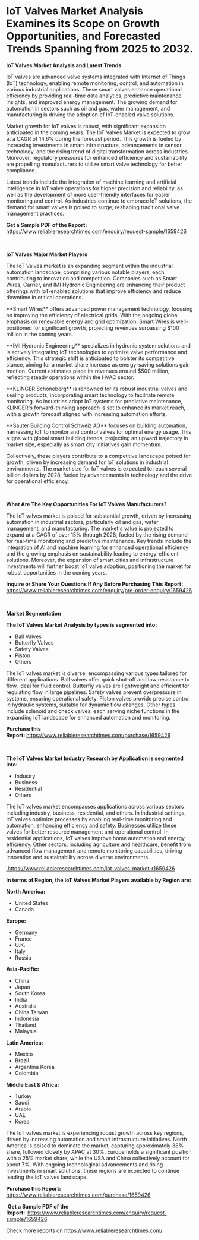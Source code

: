 <p><h1>IoT Valves Market Analysis Examines its Scope on Growth Opportunities, and Forecasted Trends Spanning from 2025 to 2032.</h1></p><p><strong>IoT Valves Market Analysis and Latest Trends</strong></p>
<p><p>IoT valves are advanced valve systems integrated with Internet of Things (IoT) technology, enabling remote monitoring, control, and automation in various industrial applications. These smart valves enhance operational efficiency by providing real-time data analytics, predictive maintenance insights, and improved energy management. The growing demand for automation in sectors such as oil and gas, water management, and manufacturing is driving the adoption of IoT-enabled valve solutions.</p><p>Market growth for IoT valves is robust, with significant expansion anticipated in the coming years. The IoT Valves Market is expected to grow at a CAGR of 14.6% during the forecast period. This growth is fueled by increasing investments in smart infrastructure, advancements in sensor technology, and the rising trend of digital transformation across industries. Moreover, regulatory pressures for enhanced efficiency and sustainability are propelling manufacturers to utilize smart valve technology for better compliance.</p><p>Latest trends include the integration of machine learning and artificial intelligence in IoT valve operations for higher precision and reliability, as well as the development of more user-friendly interfaces for easier monitoring and control. As industries continue to embrace IoT solutions, the demand for smart valves is poised to surge, reshaping traditional valve management practices.</p></p>
<p><strong>Get a Sample PDF of the Report:&nbsp;</strong> <a href="https://www.reliableresearchtimes.com/enquiry/request-sample/1659426?utm_campaign=1420&utm_medium=2&utm_source=Github&utm_content=ia&utm_term=08042025&utm_id=iot-valves">https://www.reliableresearchtimes.com/enquiry/request-sample/1659426</a></p>
<p>&nbsp;</p>
<p><strong>IoT Valves Major Market Players</strong></p>
<p><p>The IoT Valves market is an expanding segment within the industrial automation landscape, comprising various notable players, each contributing to innovation and competition. Companies such as Smart Wires, Carrier, and IMI Hydronic Engineering are enhancing their product offerings with IoT-enabled solutions that improve efficiency and reduce downtime in critical operations.</p><p>**Smart Wires** offers advanced power management technology, focusing on improving the efficiency of electrical grids. With the ongoing global emphasis on renewable energy and grid optimization, Smart Wires is well-positioned for significant growth, projecting revenues surpassing $100 million in the coming years.</p><p>**IMI Hydronic Engineering** specializes in hydronic system solutions and is actively integrating IoT technologies to optimize valve performance and efficiency. This strategic shift is anticipated to bolster its competitive stance, aiming for a market share increase as energy-saving solutions gain traction. Current estimates place its revenues around $500 million, reflecting steady operations within the HVAC sector.</p><p>**KLINGER Schöneberg** is renowned for its robust industrial valves and sealing products, incorporating smart technology to facilitate remote monitoring. As industries adopt IoT systems for predictive maintenance, KLINGER's forward-thinking approach is set to enhance its market reach, with a growth forecast aligned with increasing automation efforts.</p><p>**Sauter Building Control Schweiz AG** focuses on building automation, harnessing IoT to monitor and control valves for optimal energy usage. This aligns with global smart building trends, projecting an upward trajectory in market size, especially as smart city initiatives gain momentum.</p><p>Collectively, these players contribute to a competitive landscape poised for growth, driven by increasing demand for IoT solutions in industrial environments. The market size for IoT valves is expected to reach several billion dollars by 2028, fueled by advancements in technology and the drive for operational efficiency.</p></p>
<p>&nbsp;</p>
<p><strong>What Are The Key Opportunities For IoT Valves Manufacturers?</strong></p>
<p><p>The IoT valves market is poised for substantial growth, driven by increasing automation in industrial sectors, particularly oil and gas, water management, and manufacturing. The market's value is projected to expand at a CAGR of over 15% through 2028, fueled by the rising demand for real-time monitoring and predictive maintenance. Key trends include the integration of AI and machine learning for enhanced operational efficiency and the growing emphasis on sustainability leading to energy-efficient solutions. Moreover, the expansion of smart cities and infrastructure investments will further boost IoT valve adoption, positioning the market for robust opportunities in the coming years.</p></p>
<p><strong>Inquire or Share Your Questions If Any Before Purchasing This Report:</strong> <a href="https://www.reliableresearchtimes.com/enquiry/pre-order-enquiry/1659426?utm_campaign=1420&utm_medium=2&utm_source=Github&utm_content=ia&utm_term=08042025&utm_id=iot-valves">https://www.reliableresearchtimes.com/enquiry/pre-order-enquiry/1659426</a></p>
<p>&nbsp;</p>
<p><strong>Market Segmentation</strong></p>
<p><strong>The IoT Valves Market Analysis by types is segmented into:</strong></p>
<p><ul><li>Ball Valves</li><li>Butterfly Valves</li><li>Safety Valves</li><li>Piston</li><li>Others</li></ul></p>
<p><p>The IoT valves market is diverse, encompassing various types tailored for different applications. Ball valves offer quick shut-off and low resistance to flow, ideal for fluid control. Butterfly valves are lightweight and efficient for regulating flow in large pipelines. Safety valves prevent overpressure in systems, ensuring operational safety. Piston valves provide precise control in hydraulic systems, suitable for dynamic flow changes. Other types include solenoid and check valves, each serving niche functions in the expanding IoT landscape for enhanced automation and monitoring.</p></p>
<p><strong>Purchase this Report:&nbsp;</strong><a href="https://www.reliableresearchtimes.com/purchase/1659426?utm_campaign=1420&utm_medium=2&utm_source=Github&utm_content=ia&utm_term=08042025&utm_id=iot-valves">https://www.reliableresearchtimes.com/purchase/1659426</a></p>
<p>&nbsp;</p>
<p><strong>The IoT Valves Market Industry Research by Application is segmented into:</strong></p>
<p><ul><li>Industry</li><li>Business</li><li>Residential</li><li>Others</li></ul></p>
<p><p>The IoT valves market encompasses applications across various sectors including industry, business, residential, and others. In industrial settings, IoT valves optimize processes by enabling real-time monitoring and automation, enhancing efficiency and safety. Businesses utilize these valves for better resource management and operational control. In residential applications, IoT valves improve home automation and energy efficiency. Other sectors, including agriculture and healthcare, benefit from advanced flow management and remote monitoring capabilities, driving innovation and sustainability across diverse environments.</p></p>
<p><a href="https://www.reliableresearchtimes.com/iot-valves-market-r1659426?utm_campaign=1420&utm_medium=2&utm_source=Github&utm_content=ia&utm_term=08042025&utm_id=iot-valves">&nbsp;https://www.reliableresearchtimes.com/iot-valves-market-r1659426</a></p>
<p><strong>In terms of Region, the IoT Valves Market Players available by Region are:</strong></p>
<p>
    <p> <strong> North America: </strong>
        <ul>
            <li>United States</li>
            <li>Canada</li>
        </ul>
        </p> 
    <p> <strong> Europe: </strong>
        <ul>
            <li>Germany</li>
            <li>France</li>
            <li>U.K.</li>
            <li>Italy</li>
            <li>Russia</li>
        </ul>
        </p> 
    <p> <strong> Asia-Pacific: </strong>
        <ul>
            <li>China</li>
            <li>Japan</li>
            <li>South Korea</li>
            <li>India</li>
            <li>Australia</li>
            <li>China Taiwan</li>
            <li>Indonesia</li>
            <li>Thailand</li>
            <li>Malaysia</li>
        </ul>
        </p> 
    <p> <strong> Latin America: </strong>
        <ul>
            <li>Mexico</li>
            <li>Brazil</li>
            <li>Argentina Korea</li>
            <li>Colombia</li>
        </ul>
        </p> 
    <p> <strong> Middle East & Africa: </strong>
        <ul>
            <li>Turkey</li>
            <li>Saudi</li>
            <li>Arabia</li>
            <li>UAE</li>
            <li>Korea</li>
        </ul>
    </p>
    </p>
<p><p>The IoT valves market is experiencing robust growth across key regions, driven by increasing automation and smart infrastructure initiatives. North America is poised to dominate the market, capturing approximately 38% share, followed closely by APAC at 30%. Europe holds a significant position with a 25% market share, while the USA and China collectively account for about 7%. With ongoing technological advancements and rising investments in smart solutions, these regions are expected to continue leading the IoT valves landscape.</p></p>
<p><strong>Purchase this Report: </strong><a href="https://www.reliableresearchtimes.com/purchase/1659426?utm_campaign=1420&utm_medium=2&utm_source=Github&utm_content=ia&utm_term=08042025&utm_id=iot-valves">https://www.reliableresearchtimes.com/purchase/1659426</a></p>
<p>&nbsp;<strong>Get a Sample PDF of the Report:&nbsp;&nbsp;</strong><a href="https://www.reliableresearchtimes.com/enquiry/request-sample/1659426?utm_campaign=1420&utm_medium=2&utm_source=Github&utm_content=ia&utm_term=08042025&utm_id=iot-valves">https://www.reliableresearchtimes.com/enquiry/request-sample/1659426</a></p>
<p><strong></strong></p>
<p>Check more reports on <a href="https://www.reliableresearchtimes.com/?utm_campaign=1420&utm_medium=2&utm_source=Github&utm_content=ia&utm_term=08042025&utm_id=iot-valves">https://www.reliableresearchtimes.com/</a></p>